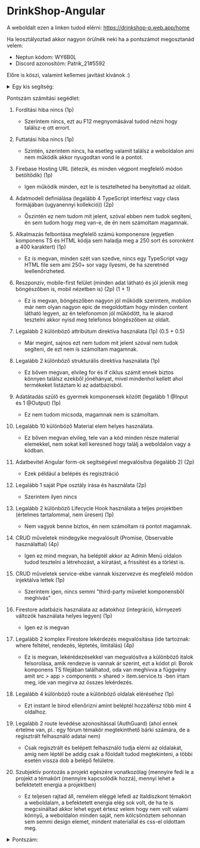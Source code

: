 # DrinkShop-Angular

A weboldalt ezen a linken tudod elérni: https://drinkshop-p.web.app/home

Ha leosztályoztad akkor nagyon örülnék neki ha a pontszámot megosztanád velem:
  - Neptun kódom: WY6B0L
  - Discord azonosítóm: Patrik_21#5592

Előre is köszi, valamint kellemes javítást kívánok :)



<details>
  <summary>Egy kis segítség:</summary>
  
  
  Ami a javításban nem 100% egyértelmű és lehet nem tudnád kifejteni csak a kódból:
    - Amikor CRUD-ot teszteled az Admin Menü oldalon akkor Updatelni úgy tudod a rekordokat hogy az alatta lévő táblázatba kattintasz és az vissza viszi az adatokat a formba, amit majd értelemszerűen ott kell átírnod és újra lefuttatnod.
  
  PS: Ha nem teljesen egyértelmű akkor leírom: A választott témám az Italdiszkont volt.
  
  
</details>

Pontszám számítási segédlet:

1. Fordítási hiba nincs (1p)
    - Szerintem nincs, ezt au F12 megnyomásával tudod nézni hogy találsz-e ott errort.

2. Futtatási hiba nincs (1p)
    - Szintén, szerintem nincs, ha esetleg valamit találsz a weboldalon ami nem működik akkor nyugodtan vond le a pontot.

3. Firebase Hosting URL (létezik, és minden végpont megfelelő módon betöltődik) (1p)
    - Igen működik minden, ezt le is tesztelheted ha benyitottad az oldalt.

4. Adatmodell definiálása (legalább 4 TypeScript interfész vagy class formájában (ugyanennyi kollekció)) (2p)
    - Őszintén ez nem tudom mit jelent, szóval ebben nem tudok segíteni, én sem tudom hogy meg van-e, de én nem számoltam magamnak.

5. Alkalmazás felbontása megfelelő számú komponensre (egyetlen komponens TS és HTML kódja sem haladja meg a 250 sort és soronként a 400 karaktert) (1p)
    - Ez is megvan, minden szét van szedve, nincs egy TypeScript vagy HTML file sem ami 250+ sor vagy ilyesmi, de ha szeretnéd leellenőrizheted.

6. Reszponzív, mobile-first felület (minden adat látható és jól jelenik meg böngészőben is, mobil nézetben is) (2p) (1 + 1)
    - Ez is megvan, böngészőben nagyon jól működik szerintem, mobilon már nem olyan nagyon epic de megoldottam hogy minden content látható legyen, az én telefonomon jól működött, ha le akarod tesztelni akkor nyisd meg telefonos böngészőben az oldalt.

7. Legalább 2 különböző attribútum direktíva használata (1p) (0.5 + 0.5)
    - Már megint, sajnos ezt nem tudom mit jelent szóval nem tudok segíteni, de ezt nem is számoltam magamnak.

8. Legalább 2 különböző strukturális direktíva használata (1p)
    - Ez bőven megvan, elvileg for és if ciklus számít ennek biztos könnyen találsz ezekből jónéhányat, mivel mindenhol kellett ahol termékeket listáztam ki az adatbázisból.

9. Adatátadás szülő és gyermek komponensek között (legalább 1 @Input és 1 @Output) (1p)
    - Ez nem tudom micsoda, magamnak nem is számoltam.

10. Legalább 10 különböző Material elem helyes használata.
    - Ez bőven megvan elvileg, tele van a kód minden része material elemekkel, nem sokat kell keresned hogy találj a weboldalon vagy a kódban.

11. Adatbevitel Angular form-ok segítségével megvalósítva (legalább 2) (2p)
    - Ezek például a belépés és regisztráció

12. Legalább 1 saját Pipe osztály írása és használata (2p)
    - Szerintem ilyen nincs

13. Legalább 2 különböző Lifecycle Hook használata a teljes projektben (értelmes tartalommal, nem üresen) (1p)
    - Nem vagyok benne biztos, én nem számoltam rá pontot magamnak.

14. CRUD műveletek mindegyike megvalósult (Promise, Observable használattal) (4p)
    - Igen ez mind megvan, ha beléptél akkor az Admin Menü oldalon tudod tesztelni a létrehozást, a kiíratást, a frissítést és a törlést is.

15. CRUD műveletek service-ekbe vannak kiszervezve és megfelelő módon injektálva lettek (1p)
    - Szerintem igen, nincs semmi "third-party művelet komponensből meghívás"

16. Firestore adatbázis használata az adatokhoz (integráció, környezeti változók használata helyes legyen) (1p)
    - Igen ez is megvan

17. Legalább 2 komplex Firestore lekérdezés megvalósítása (ide tartoznak: where feltétel, rendezés, léptetés, limitálás) (4p)
    - Ez is megvan, lekérédezésekkel van megvalósítva a különböző italok felsorolása, amik rendezve is vannak ár szerint, ezt a kódot pl: Borok komponens TS filejában találhatod, oda van meghívva a függvény amit src > app > components > shared > item.service.ts -ben írtam meg, ide van megírva az összes lekérdezés.

18. Legalább 4 különböző route a különböző oldalak eléréséhez (1p)
    - Ezt instant le bírod ellenőrizni amint beléptél hozzáférsz több mint 4 oldalhoz.

19. Legalább 2 route levédése azonosítással (AuthGuard) (ahol ennek értelme van, pl.: egy fórum témakör megtekinthető bárki számára, de a regisztrált felhasználó adatai nem)
    - Csak regisztrált és belépett felhasználó tudja elérni az oldalakat, amíg nem léptél be addig csak a főoldalt tudod megtekinteni, a többi esetén vissza dob a belépő felületre.

20. Szubjektív pontozás a projekt egészére vonatkozólag (mennyire fedi le a projekt a témakört (mennyire kapcsolódik hozzá), mennyi lehet a befektetett energia a projektben)
    - Ez teljesen rajtad áll, remélem eléggé lefedi az Italdiszkont témakört a weboldalam, a befektetett energia elég sok volt, de ha te is megcsináltad akkor lehet egyet értesz velem hogy nem volt valami könnyű, a weboldalon minden saját, nem kölcsönöztem sehonnan sem semmi design elemet, mindent materiallal és css-el oldottam meg. 

  <details>
  <summary>Pontszám:</summary>
  
  
  Én magamnak elég szigorúan 26 pontot számoltam úgy hogy az utolsó szubjektív 6 pontból nullát adtam magamnak, nem kell így értékelned csak ha valahol ekörül van az adott pontszámod az utolsó 6 pont nélkül akkor tudd hogy egész pontosan adtad meg. És ha lehetséges akkor mégegyszer kérném hogy írd meg nekem valamelyik platformon az értékelés eredményét, megköszönném valamint lehetséges hogy én is javítottam a tiéd. További szép napot és kellemes nyári szünetet!
  
  
</details>
  
  
  
  
